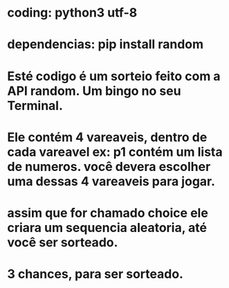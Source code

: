 # coding: python3 utf-8
# dependencias: pip install random

# Esté codigo é um sorteio feito com a API random. Um bingo no seu Terminal.
# Ele contém 4 vareaveis, dentro de cada vareavel ex: p1 contém um lista de numeros. você devera escolher uma dessas 4 vareaveis para jogar.
# assim que for chamado choice ele criara um sequencia aleatoria, até você ser sorteado.
# 3 chances, para ser sorteado. 
